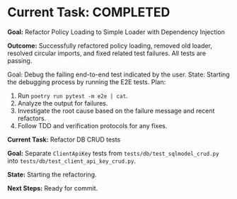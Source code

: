 # Current Task: COMPLETED

**Goal:** Refactor Policy Loading to Simple Loader with Dependency Injection

**Outcome:** Successfully refactored policy loading, removed old loader, resolved circular imports, and fixed related test failures. All tests are passing.

Goal: Debug the failing end-to-end test indicated by the user.
State: Starting the debugging process by running the E2E tests.
Plan:
1. Run `poetry run pytest -m e2e | cat`.
2. Analyze the output for failures.
3. Investigate the root cause based on the failure message and recent refactors.
4. Follow TDD and verification protocols for any fixes.

**Current Task:** Refactor DB CRUD tests

**Goal:** Separate `ClientApiKey` tests from `tests/db/test_sqlmodel_crud.py` into `tests/db/test_client_api_key_crud.py`.

**State:** Starting the refactoring.

**Next Steps:** Ready for commit.

